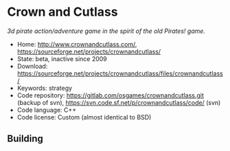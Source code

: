 # Crown and Cutlass

_3d pirate action/adventure game in the spirit of the old Pirates! game._

- Home: http://www.crownandcutlass.com/, https://sourceforge.net/projects/crownandcutlass/
- State: beta, inactive since 2009
- Download: https://sourceforge.net/projects/crownandcutlass/files/crownandcutlass/
- Keywords: strategy
- Code repository: https://gitlab.com/osgames/crownandcutlass.git (backup of svn), https://svn.code.sf.net/p/crownandcutlass/code/ (svn)
- Code language: C++
- Code license: Custom (almost identical to BSD)

## Building

